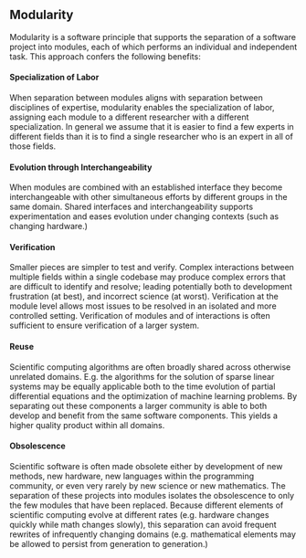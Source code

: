 
Modularity
----------

Modularity is a software principle that supports the separation of a software project into modules, each of which performs an individual and independent task.  This approach confers the following benefits:


#### Specialization of Labor 

When separation between modules aligns with separation between disciplines of expertise, modularity enables the specialization of labor, assigning each module to a different researcher with a different specialization.  In general we assume that it is easier to find a few experts in different fields than it is to find a single researcher who is an expert in all of those fields.

#### Evolution through Interchangeability

When modules are combined with an established interface they become interchangeable with other simultaneous efforts by different groups in the same domain.  Shared interfaces and interchangeability supports experimentation and eases evolution under changing contexts (such as changing hardware.)

#### Verification

Smaller pieces are simpler to test and verify.  Complex interactions between multiple fields within a single codebase may produce complex errors that are difficult to identify and resolve; leading potentially both to development frustration (at best), and incorrect science (at worst).  Verification at the module level allows most issues to be resolved in an isolated and more controlled setting.  Verification of modules and of interactions is often sufficient to ensure verification of a larger system.

#### Reuse

Scientific computing algorithms are often broadly shared across otherwise unrelated domains.  E.g. the algorithms for the solution of sparse linear systems may be equally applicable both to the time evolution of partial differential equations and the optimization of machine learning problems.  By separating out these components a larger community is able to both develop and benefit from the same software components.  This yields a higher quality product within all domains.

#### Obsolescence

Scientific software is often made obsolete either by development of new methods, new hardware, new languages within the programming community, or even very rarely by new science or new mathematics.  The separation of these projects into modules isolates the obsolescence to only the few modules that have been replaced.  Because different elements of scientific computing evolve at different rates (e.g. hardware changes quickly while math changes slowly), this separation can avoid frequent rewrites of infrequently changing domains (e.g. mathematical elements may be allowed to persist from generation to generation.)
